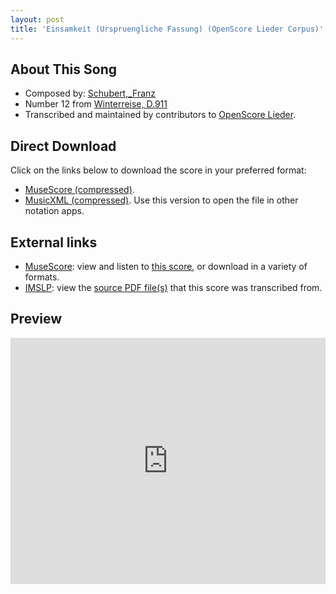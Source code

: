 ```yaml
---
layout: post
title: 'Einsamkeit (Urspruengliche Fassung) (OpenScore Lieder Corpus)'
---
```


## About This Song

- Composed by: [Schubert,_Franz](https://fourscoreandmore.org/openscore/lieder/Schubert,_Franz)
- Number 12 from [Winterreise, D.911](https://fourscoreandmore.org/openscore/lieder/Schubert,_Franz/Winterreise,_D.911)
- Transcribed and maintained by contributors to [OpenScore Lieder].

[OpenScore Lieder]: https://musescore.com/openscore-lieder-corpus

## Direct Download

Click on the links below to download the score in your preferred format:
- [MuseScore (compressed)](https://github.com/openscore/lieder/blob/main/scores/Schubert,_Franz/Winterreise,_D.911/12_Einsamkeit_(Urspruengliche_Fassung)/lc5023662.mscz?raw=true).
- [MusicXML (compressed)](https://github.com/openscore/lieder/blob/main/scores/Schubert,_Franz/Winterreise,_D.911/12_Einsamkeit_(Urspruengliche_Fassung)/lc5023662.mxl?raw=true). Use this version to open the file in other notation apps.

## External links

- [MuseScore]: view and listen to [this score][MuseScore], or download in a variety of formats.
- [IMSLP]: view the [source PDF file(s)][IMSLP] that this score was transcribed from.

[MuseScore]: https://musescore.com/score/5023662
[IMSLP]: https://imslp.org/wiki/Special:ReverseLookup/60822

## Preview

<iframe width="100%" height="394" src="https://musescore.com/openscore-lieder-corpus/scores/5023662/embed" frameborder="0" allowfullscreen allow="autoplay; fullscreen"></iframe>
